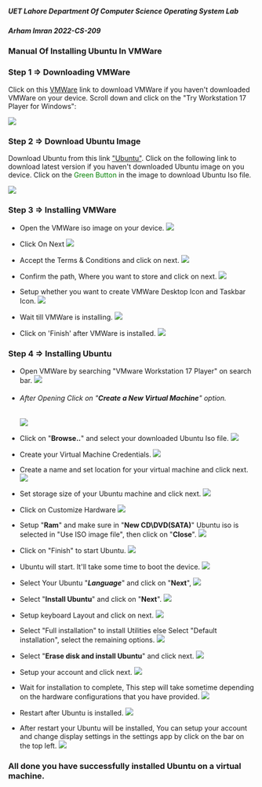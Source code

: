 ##### UET Lahore Department Of Computer Science   							 	Operating System Lab

##### Arham Imran 																	       2022-CS-209 

### 			Manual Of Installing Ubuntu In VMWare

### Step 1 =>  Downloading VMWare

Click on this [VMWare](https://www.vmware.com/products/workstation-player/workstation-player-evaluation.html "VMWare Download Link") link to download VMWare if you haven't downloaded VMWare on your device. 
Scroll down and click on the "Try Workstation 17 Player for Windows":

![](Req_Images/1.png)

### Step 2 => Download Ubuntu Image

Download Ubuntu from this link ["Ubuntu"](https://ubuntu.com/download/desktop "Ubuntu download Link"). Click on the following link to download latest version if you haven't downloaded Ubuntu image on you device. Click on the <span style="color:green;">Green Button</span> in the image to download Ubuntu Iso file. 

![](Req_Images/2.png)



### Step 3 => Installing VMWare

- Open the VMWare iso image on your device. 
![](Req_Images\3.png)

- Click On Next 
![](Req_Images/4.png)

- Accept the Terms & Conditions and click on next. 
![](Req_Images\5.png)

- Confirm the path, Where you want to store and click on next. 
![](Req_Images\6.png)

- Setup whether you want to create VMWare Desktop Icon and Taskbar Icon. 
![](Req_Images\7.png)

- Wait till VMWare is installing. 
![](Req_Images\8.png)
- Click on 'Finish' after VMWare is installed. 
![](Req_Images\9.png)

### Step 4 => Installing Ubuntu

- Open VMWare by searching "VMware Workstation 17 Player" on search bar. 
![](Req_Images/10.png)

- ###### After Opening Click on "**Create a New Virtual Machine**" option.
  ![](Req_Images/11.png)

- Click on "**Browse..**" and select your downloaded Ubuntu Iso file. 
![](Req_Images/12.png)

- Create your Virtual Machine Credentials. 
![](Req_Images/13.png)

- Create a name and set location for your virtual machine and click next. 
![](Req_Images/14.png)

- Set storage size of your Ubuntu machine and click next. 
![](Req_Images/15.png)

- Click on Customize Hardware 
![](Req_Images/16.png)

- Setup "**Ram**" and make sure in "**New CD\DVD(SATA)**" Ubuntu iso is selected in "Use ISO image file", then click on "**Close**". 
![](Req_Images/17.png)
- Click on "Finish" to start Ubuntu. 
![](Req_Images/19.png)

- Ubuntu will start. It'll take some time to boot the device. 
![](Req_Images/20.png)
- Select Your Ubuntu "***Language***" and click on "**Next**", 
![](Req_Images/22.png)

- Select "**Install Ubuntu**" and click on "**Next**". 
![](Req_Images/23.png) 

- Setup keyboard Layout and click on next. 
![](Req_Images/24.png)

- Select "Full installation" to install Utilities else Select "Default installation", select the remaining options. ![](Req_Images/25.png)

- Select "**Erase disk and install Ubuntu**" and click next. 
![](Req_Images/26.png)

- Setup your account and click next. 
![](Req_Images/27.png)

- Wait for installation to complete, This step will take sometime depending on the hardware configurations that you have provided.
![](Req_Images/28.png)

- Restart after Ubuntu is installed. 
![](Req_Images/29.png)

- After restart your Ubuntu will be installed, You can setup your account and change display settings in the settings app by click on the bar on the top left. ![](Req_Images/30.png)

### All done you have successfully installed Ubuntu on a virtual machine.
